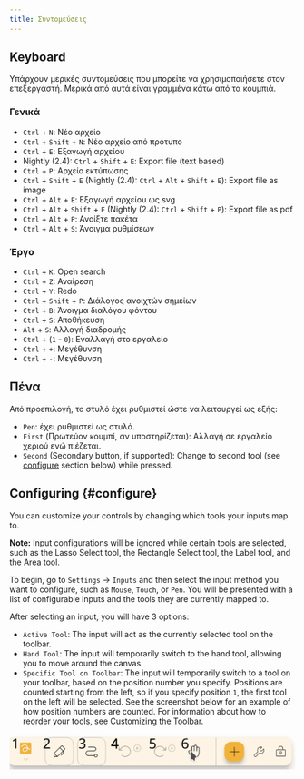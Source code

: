 ```yaml
---
title: Συντομεύσεις
---
```


## Keyboard

Υπάρχουν μερικές συντομεύσεις που μπορείτε να χρησιμοποιήσετε στον επεξεργαστή.
Μερικά από αυτά είναι γραμμένα κάτω από τα κουμπιά.

### Γενικά

- `Ctrl` + `N`: Νέο αρχείο
- `Ctrl` + `Shift` + `N`: Νέο αρχείο από πρότυπο
- `Ctrl` + `E`: Εξαγωγή αρχείου
- Nightly (2.4): `Ctrl` + `Shift` + `E`: Export file (text based)
- `Ctrl` + `P`: Αρχείο εκτύπωσης
- `Ctrl` + `Shift` + `E` (Nightly (2.4): `Ctrl` + `Alt` + `Shift` + `E`): Export file as image
- `Ctrl` + `Alt` + `E`: Εξαγωγή αρχείου ως svg
- `Ctrl` + `Alt` + `Shift` + `E` (Nightly (2.4): `Ctrl` + `Shift` + `P`): Export file as pdf
- `Ctrl` + `Alt` + `P`: Ανοίξτε πακέτα
- `Ctrl` + `Alt` + `S`: Άνοιγμα ρυθμίσεων

### Έργο

- `Ctrl` + `K`: Open search
- `Ctrl` + `Z`: Αναίρεση
- `Ctrl` + `Y`: Redo
- `Ctrl` + `Shift` + `P`: Διάλογος ανοιχτών σημείων
- `Ctrl` + `B`: Άνοιγμα διαλόγου φόντου
- `Ctrl` + `S`: Αποθήκευση
- `Alt` + `S`: Αλλαγή διαδρομής
- `Ctrl` + (`1` - `0`): Εναλλαγή στο εργαλείο
- `Ctrl` + `+`: Μεγέθυνση
- `Ctrl` + `-`: Μεγέθυνση

## Πένα

Από προεπιλογή, το στυλό έχει ρυθμιστεί ώστε να λειτουργεί ως εξής:

- `Pen`: έχει ρυθμιστεί ως στυλό.
- `First` (Πρωτεύον κουμπί, αν υποστηρίζεται): Αλλαγή σε εργαλείο χεριού ενώ πιέζεται.
- `Second` (Secondary button, if supported): Change to second tool (see [configure](#configure) section below) while pressed.

## Configuring {#configure}

You can customize your controls by changing which tools your inputs map to.

**Note:** Input configurations will be ignored while certain tools are selected, such as the Lasso Select tool, the Rectangle Select tool, the Label tool, and the Area tool.

To begin, go to `Settings` → `Inputs` and then select the input method you want to configure, such as `Mouse`, `Touch`, or `Pen`. You will be presented with a list of configurable inputs and the tools they are currently mapped to.

After selecting an input, you will have 3 options:

- `Active Tool`: The input will act as the currently selected tool on the toolbar.
- `Hand Tool`: The input will temporarily switch to the hand tool, allowing you to move around the canvas.
- `Specific Tool on Toolbar`: The input will temporarily switch to a tool on your toolbar, based on the position number you specify. Positions are counted starting from the left, so if you specify position `1`, the first tool on the left will be selected. See the screenshot below for an example of how position numbers are counted. For information about how to reorder your tools, see [Customizing the Toolbar](../intro/#customizing-the-toolbar).

![αριθμημένη γραμμή εργαλείων](toolbar_numbered.png)
